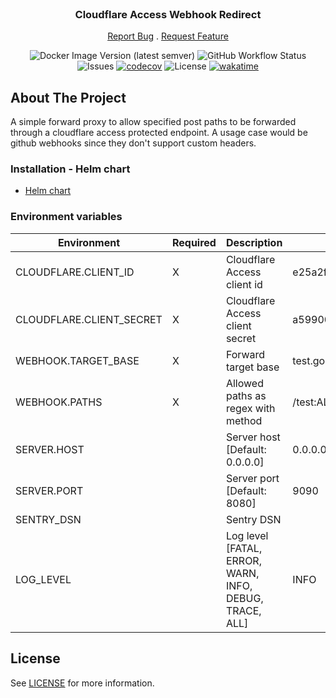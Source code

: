 <br/>
<p align="center">
  <h3 align="center">Cloudflare Access Webhook Redirect</h3>

  <p align="center">
    <a href="https://github.com/Timmi6790/cloudflare-access-webhook-redirect/issues">Report Bug</a>
    .
    <a href="https://github.com/Timmi6790/cloudflare-access-webhook-redirect/issues">Request Feature</a>
  </p>
</p>

<div align="center">

![Docker Image Version (latest semver)](https://img.shields.io/docker/v/timmi6790/cloudflare-access-webhook-redirect)
![GitHub Workflow Status](https://img.shields.io/github/actions/workflow/status/Timmi6790/cloudflare-access-webhook-redirect/build.yml)
![Issues](https://img.shields.io/github/issues/Timmi6790/cloudflare-access-webhook-redirect)
[![codecov](https://codecov.io/gh/Timmi6790/cloudflare-access-webhook-redirect/branch/master/graph/badge.svg?token=dDUZjsYmh2)](https://codecov.io/gh/Timmi6790/cloudflare-access-webhook-redirect)
![License](https://img.shields.io/github/license/Timmi6790/cloudflare-access-webhook-redirect)
[![wakatime](https://wakatime.com/badge/github/Timmi6790/cloudflare-access-webhook-redirect.svg)](https://wakatime.com/badge/github/Timmi6790/cloudflare-access-webhook-redirect)

</div>

## About The Project

A simple forward proxy to allow specified post paths to be forwarded through a cloudflare access protected endpoint.
A usage case would be github webhooks since they don't support custom headers.

### Installation - Helm chart

- [Helm chart](https://github.com/Timmi6790/helm-charts/tree/main/charts/cloudflare-access-webhook-redirect)


### Environment variables

| Environment    	                 | Required 	  | Description                         	                                             | Example                                  |
|----------------------------------|-------------|-----------------------------------------------------------------------------------|------------------------------------------|
| CLOUDFLARE.CLIENT_ID     	       | X	          | Cloudflare Access client id                        	                              | e25a2fd93e1049a4bb48d00907d6f4bf.access  |
| CLOUDFLARE.CLIENT_SECRET       	 | X         	 | Cloudflare Access client secret                     	                             | a5990007b7a54f83b52594a86c4d520e         |
| WEBHOOK.TARGET_BASE     	        | X	          | Forward target base                            	                                  | test.google.com/api                      |
| WEBHOOK.PATHS    	               | X	          | Allowed paths as regex with method                          	                     | /test:ALL; /test2:GET; /test\d*:POST,PUT |
| SERVER.HOST 	                    | 	           | Server host [Default: 0.0.0.0]	                                                   | 0.0.0.0                                  |
| SERVER.PORT       	              | 	           | Server port [Default: 8080]                           	                           | 9090                                     |
| SENTRY_DSN     	                 | 	           | Sentry DSN                          	                                             |                                          |
| LOG_LEVEL  	                     | 	           | Log level [FATAL, ERROR, WARN, INFO, DEBUG, TRACE, ALL]                         	 | INFO                                     |

## License

See [LICENSE](https://github.com/Timmi6790/netcup-offer-bot/blob/main/LICENSE.md) for
more information.
